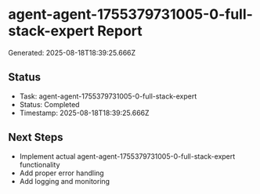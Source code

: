 # agent-agent-1755379731005-0-full-stack-expert Report

Generated: 2025-08-18T18:39:25.666Z

## Status
- Task: agent-agent-1755379731005-0-full-stack-expert
- Status: Completed
- Timestamp: 2025-08-18T18:39:25.666Z

## Next Steps
- Implement actual agent-agent-1755379731005-0-full-stack-expert functionality
- Add proper error handling
- Add logging and monitoring
